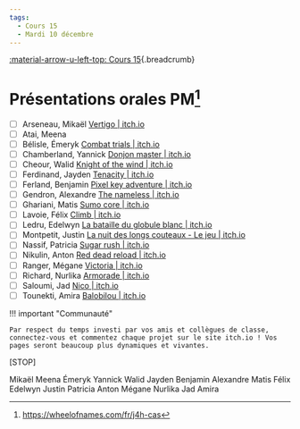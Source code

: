```yaml
---
tags:
  - Cours 15
  - Mardi 10 décembre
---
```


[:material-arrow-u-left-top: Cours 15](./cours15.md){.breadcrumb}

# Présentations orales PM[^won]

[^won]: <https://wheelofnames.com/fr/j4h-cas>

- [ ] Arseneau, Mikaël [Vertigo | itch.io](https://oursgarou.itch.io/vertigo)
- [ ] Atai, Meena
- [ ] Bélisle, Émeryk [Combat trials | itch.io](https://mraosix.itch.io/combattrials)
- [ ] Chamberland, Yannick [Donjon master | itch.io](https://yannick15.itch.io/donjon-master)
- [ ] Cheour, Walid [Knight of the wind | itch.io](https://walee97.itch.io/knight-of-the-wind)
- [ ] Ferdinand, Jayden [Tenacity | itch.io](https://bigwizz13.itch.io/tenacity)
- [ ] Ferland, Benjamin [Pixel key adventure | itch.io](https://ben4242.itch.io/pixel-key-adventure)
- [ ] Gendron, Alexandre [The nameless | itch.io](https://dukksumo.itch.io/the-nameless)
- [ ] Ghariani, Matis [Sumo core | itch.io](https://jahmfrfr.itch.io/sumocore)
- [ ] Lavoie, Félix [Climb | itch.io](https://aragonaze.itch.io/climb)
- [ ] Ledru, Edelwyn [La bataille du globule blanc | itch.io](https://lumiinis.itch.io/la-bataille-du-globule-blanc)
- [ ] Montpetit, Justin [La nuit des longs couteaux - Le jeu | itch.io](https://warmhandsomejesus.itch.io/la-nuit-des-longs-couteaux-le-jeu)
- [ ] Nassif, Patricia [Sugar rush | itch.io](https://pattyburger.itch.io/sugar-rush)
- [ ] Nikulin, Anton [Red dead reload | itch.io](https://anton-nikulin.itch.io/red-dead-reload)
- [ ] Ranger, Mégane [Victoria | itch.io](https://supergirly2004.itch.io/victoria)
- [ ] Richard, Nurlika [Armorade | itch.io](https://nrlka.itch.io/armorade)
- [ ] Saloumi, Jad [Nico | itch.io](https://ramb1o.itch.io/nico)
- [ ] Tounekti, Amira [Balobilou | itch.io](https://amiratounekt.itch.io/balobilou)

!!! important "Communauté"

    Par respect du temps investi par vos amis et collègues de classe, connectez-vous et commentez chaque projet sur le site itch.io ! Vos pages seront beaucoup plus dynamiques et vivantes.

[STOP]

Mikaël
Meena
Émeryk
Yannick
Walid
Jayden
Benjamin
Alexandre
Matis
Félix
Edelwyn
Justin
Patricia
Anton
Mégane
Nurlika
Jad
Amira